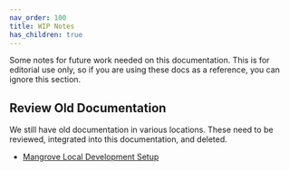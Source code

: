 ```yaml
---
nav_order: 100
title: WIP Notes
has_children: true
---
```

Some notes for future work needed on this documentation. This is for editorial use only, so if you are using these docs as a reference, you can ignore this section.

## Review Old Documentation
We still have old documentation in various locations. These need to be reviewed, integrated into this documentation, and deleted.

- [Mangrove Local Development Setup](https://docs.google.com/document/d/1NG9CkcEwqnydR8jS7wu6kSaxJT_jGmcj-WVmzJGSsr4/edit#)
